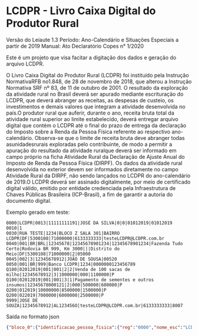 # LCDPR - Livro Caixa Digital do Produtor Rural
Versão do Leiaute 1.3
Período: Ano-Calendário e Situações Especiais a partir de 2019
Manual: Ato Declaratório Copes n° 1/2020

Este é um projeto que visa facitar a digitação dos dados e geração do arquivo LCDPR.

O Livro Caixa Digital do Produtor Rural (LCDPR) foi instituído pela Instrução NormativaRFB no1.848,
de 28 de novembro de 2018, que alterou a Instrução Normativa SRF nº 83, de 11 de outubro de 2001.
O resultado da exploração da atividade rural no Brasil deverá ser apurado mediante escrituração do LCDPR,
que deverá abranger as receitas, as despesas de custeio, os investimentos e demais valores que integram
a atividade desenvolvida no país.O produtor rural que auferir, durante o ano, receita bruta total da atividade
rural superior ao limite estabelecido, deverá entregar arquivo digital que contém o LCDPR até o final do
prazo de entrega da declaração do Imposto sobre a Renda da Pessoa Física referente ao respectivo ano-calendário.
Observa-se que o limite de receita bruta deve abranger todas asunidadesrurais exploradas pelo contribuinte,
de modo a permitir a apuração do resultado  da  atividade  ruralque  deverá  ser  informado  em  campo  próprio
na  ficha Atividade Rural  da Declaração de Ajuste  Anual  do  Imposto de Renda da Pessoa Física (DIRPF).
Os dados da atividade rural desenvolvida no exterior devem ser informados diretamente no campo Atividade Rural
da DIRPF, não sendo lançados no LCDPR do ano-calendário de 2019.O LCDPR deverá ser assinado digitalmente,
por meio de certificado digital válido, emitido por entidade credenciada pela Infraestrutura de 
Chaves Públicas Brasileira (ICP-Brasil), a fim de garantir a autoria do documento digital.

Exemplo gerado em teste:
```
0000|LCDPR|0013|11111111191|JOSÉ DA SILVA|0|0|01012019|01012019
0010|1
0030|RUA TESTE|1234|BLOCO Z SALA 301|BAIRRO LCDPR|DF|5300108|71000000|6133333333|testeLCDPR@LCDPR.com.br
0040|001|BR|BRL|12345678|12345678901234|12345678901234|Fazenda Tudo Certo|Rodovia BR 999, Km 3000|||Distrito do Meio|DF|5300108|71000000|2|05000
0045|002|3|12345678912|JOÃO DE SOUSA|00520
0050|001|BR|999|Banco LCDPR|1234|0000000123456789
Q100|02012019|001|001|2|2|Venda de 100 sacas de milho|12345678912|3|1000000|000|1100000|P
Q100|02012019|001|001|3|1|Pagamento de sementes e outros insumos|12345678000121|2|000|500000|600000|P
Q200|012019|10000000|8500000|1500000|P
Q200|022019|7000000|6000000|2500000|P
9999|JOSE DE SOUZA|12345678912|AL123456O|testeLCDPR@LCDPR.com.br|6133333333|8007
```
Saída no formato json 
````json
{"bloco_0":{"identificacao_pessoa_fisica":{"reg":"0000","nome_esc":"LCDPR","cod_ver":"0013","cpf":11111111191,"nome":"JOSÉ DA SILVA","ind_sit_ini_per":0,"sit_especial":"0","dt_ini":"01012019","dt_fin":"01012019"},"parametros_tributacao":{"reg":"0010","forma_apur":1},"dados_cadastrais_contribuinte":{"reg":"0030","endereco":"RUA TESTE","num":"1234","compl":"BLOCO Z SALA 301","bairro":"BAIRRO LCDPR","uf":"DF","cod_mun":"5300108","cep":"71000000","num_tel":6133333333,"email":"testeLCDPR@LCDPR.com.br"},"imoveis_rurais":[{"reg":"0040","cod_imovel":"001","pais":"BR","moeda":"BRL","cad_ITR":"12345678","CAEPF":"12345678901234","inscr_estadual":"12345678901234","nome_imovel":"Fazenda Tudo Certo","endereco":"Rodovia BR 999, Km 3000","num":"","compl":"","bairro":"Distrito do Meio","uf":"DF","cod_mun":"5300108","cep":"71000000","tipo_exploracao":2,"participacao":"05000"}],"exploracao_imoveis_rurais":[{"reg":"0045","cod_imovel":"002","tipo_contraparte":"3","id_contraparte":"12345678912","nome_contraparte":"JOÃO DE SOUSA","perc_contraparte":"00520"}],"contas_bancarias":[{"reg":"0050","cod_conta":"001","pais_cta":"BR","banco":"999","nome_banco":"Banco LCDPR","agencia":"1234","num_conta":"0000000123456789"}]},"bloco_Q":{"demonstrativo_livro_caixa":[{"reg":"Q100","data":{"year":2019,"month":"JANUARY","chronology":{"id":"ISO","calendarType":"iso8601"},"dayOfMonth":2,"monthValue":1,"dayOfWeek":"WEDNESDAY","era":"CE","dayOfYear":2,"leapYear":false},"cod_imovel":"001","cod_conta":"001","num_doc":"2","tipo_doc":2,"hist":"Venda de 100 sacas de milho","id_partic":"12345678912","tipo_lanc":3,"vl_entrada":"1000000","vl_saida":"000","sld_fin":"1100000","nat_sld_fin":"P"},{"reg":"Q100","data":{"year":2019,"month":"JANUARY","chronology":{"id":"ISO","calendarType":"iso8601"},"dayOfMonth":2,"monthValue":1,"dayOfWeek":"WEDNESDAY","era":"CE","dayOfYear":2,"leapYear":false},"cod_imovel":"001","cod_conta":"001","num_doc":"3","tipo_doc":1,"hist":"Pagamento de sementes e outros insumos","id_partic":"12345678000121","tipo_lanc":2,"vl_entrada":"000","vl_saida":"500000","sld_fin":"600000","nat_sld_fin":"P"}],"resumo_demonstrativo_livro_caixa":[{"reg":"Q200","mes":"012019","vl_entrada":"10000000","vl_saida":"8500000","sld_fin":"1500000","nat_sld_fin":"P"},{"reg":"Q200","mes":"022019","vl_entrada":"7000000","vl_saida":"6000000","sld_fin":"2500000","nat_sld_fin":"P"}]},"bloco_9":{"reg":"9999","ident_nom":"JOSE DE SOUZA","ident_cpf_cnpj":12345678912,"ind_crc":"AL123456O","email":"testeLCDPR@LCDPR.com.br","fone":6133333333,"qtd_lin":8007}}
````

